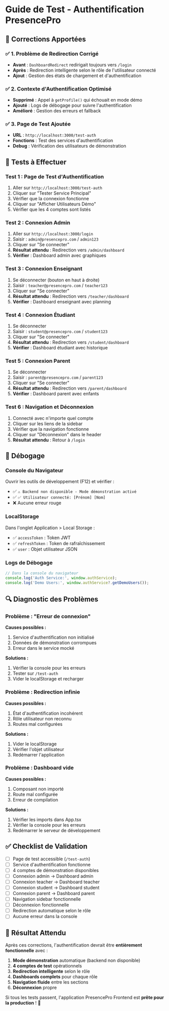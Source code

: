# Guide de Test - Authentification PresencePro

## 🔧 **Corrections Apportées**

### ✅ **1. Problème de Redirection Corrigé**
- **Avant** : `DashboardRedirect` redirigait toujours vers `/login`
- **Après** : Redirection intelligente selon le rôle de l'utilisateur connecté
- **Ajout** : Gestion des états de chargement et d'authentification

### ✅ **2. Contexte d'Authentification Optimisé**
- **Supprimé** : Appel à `getProfile()` qui échouait en mode démo
- **Ajouté** : Logs de débogage pour suivre l'authentification
- **Amélioré** : Gestion des erreurs et fallback

### ✅ **3. Page de Test Ajoutée**
- **URL** : `http://localhost:3000/test-auth`
- **Fonctions** : Test des services d'authentification
- **Debug** : Vérification des utilisateurs de démonstration

## 🧪 **Tests à Effectuer**

### **Test 1 : Page de Test d'Authentification**
1. Aller sur `http://localhost:3000/test-auth`
2. Cliquer sur "Tester Service Principal"
3. Vérifier que la connexion fonctionne
4. Cliquer sur "Afficher Utilisateurs Démo"
5. Vérifier que les 4 comptes sont listés

### **Test 2 : Connexion Admin**
1. Aller sur `http://localhost:3000/login`
2. Saisir : `admin@presencepro.com` / `admin123`
3. Cliquer sur "Se connecter"
4. **Résultat attendu** : Redirection vers `/admin/dashboard`
5. **Vérifier** : Dashboard admin avec graphiques

### **Test 3 : Connexion Enseignant**
1. Se déconnecter (bouton en haut à droite)
2. Saisir : `teacher@presencepro.com` / `teacher123`
3. Cliquer sur "Se connecter"
4. **Résultat attendu** : Redirection vers `/teacher/dashboard`
5. **Vérifier** : Dashboard enseignant avec planning

### **Test 4 : Connexion Étudiant**
1. Se déconnecter
2. Saisir : `student@presencepro.com` / `student123`
3. Cliquer sur "Se connecter"
4. **Résultat attendu** : Redirection vers `/student/dashboard`
5. **Vérifier** : Dashboard étudiant avec historique

### **Test 5 : Connexion Parent**
1. Se déconnecter
2. Saisir : `parent@presencepro.com` / `parent123`
3. Cliquer sur "Se connecter"
4. **Résultat attendu** : Redirection vers `/parent/dashboard`
5. **Vérifier** : Dashboard parent avec enfants

### **Test 6 : Navigation et Déconnexion**
1. Connecté avec n'importe quel compte
2. Cliquer sur les liens de la sidebar
3. Vérifier que la navigation fonctionne
4. Cliquer sur "Déconnexion" dans le header
5. **Résultat attendu** : Retour à `/login`

## 🐛 **Débogage**

### **Console du Navigateur**
Ouvrir les outils de développement (F12) et vérifier :
- ✅ `⚠️ Backend non disponible - Mode démonstration activé`
- ✅ `✅ Utilisateur connecté: [Prénom] [Nom]`
- ❌ Aucune erreur rouge

### **LocalStorage**
Dans l'onglet Application > Local Storage :
- ✅ `accessToken` : Token JWT
- ✅ `refreshToken` : Token de rafraîchissement
- ✅ `user` : Objet utilisateur JSON

### **Logs de Débogage**
```javascript
// Dans la console du navigateur
console.log('Auth Service:', window.authService);
console.log('Demo Users:', window.authService?.getDemoUsers());
```

## 🔍 **Diagnostic des Problèmes**

### **Problème : "Erreur de connexion"**
**Causes possibles :**
1. Service d'authentification non initialisé
2. Données de démonstration corrompues
3. Erreur dans le service mocké

**Solutions :**
1. Vérifier la console pour les erreurs
2. Tester sur `/test-auth`
3. Vider le localStorage et recharger

### **Problème : Redirection infinie**
**Causes possibles :**
1. État d'authentification incohérent
2. Rôle utilisateur non reconnu
3. Routes mal configurées

**Solutions :**
1. Vider le localStorage
2. Vérifier l'objet utilisateur
3. Redémarrer l'application

### **Problème : Dashboard vide**
**Causes possibles :**
1. Composant non importé
2. Route mal configurée
3. Erreur de compilation

**Solutions :**
1. Vérifier les imports dans App.tsx
2. Vérifier la console pour les erreurs
3. Redémarrer le serveur de développement

## ✅ **Checklist de Validation**

- [ ] Page de test accessible (`/test-auth`)
- [ ] Service d'authentification fonctionne
- [ ] 4 comptes de démonstration disponibles
- [ ] Connexion admin → Dashboard admin
- [ ] Connexion teacher → Dashboard teacher
- [ ] Connexion student → Dashboard student
- [ ] Connexion parent → Dashboard parent
- [ ] Navigation sidebar fonctionnelle
- [ ] Déconnexion fonctionnelle
- [ ] Redirection automatique selon le rôle
- [ ] Aucune erreur dans la console

## 🎯 **Résultat Attendu**

Après ces corrections, l'authentification devrait être **entièrement fonctionnelle** avec :

1. **Mode démonstration** automatique (backend non disponible)
2. **4 comptes de test** opérationnels
3. **Redirection intelligente** selon le rôle
4. **Dashboards complets** pour chaque rôle
5. **Navigation fluide** entre les sections
6. **Déconnexion** propre

Si tous les tests passent, l'application PresencePro Frontend est **prête pour la production** ! 🚀
